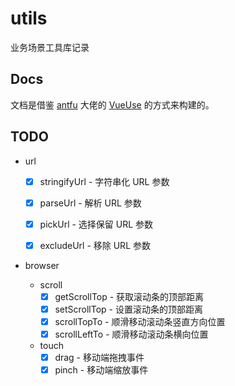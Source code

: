 # utils

业务场景工具库记录

## Docs

文档是借鉴 [antfu](https://github.com/antfu) 大佬的 [VueUse](https://github.com/vueuse/vueuse) 的方式来构建的。

## TODO

- url

  - [x] stringifyUrl - 字符串化 URL 参数

  - [x] parseUrl - 解析 URL 参数

  - [x] pickUrl - 选择保留 URL 参数

  - [x] excludeUrl - 移除 URL 参数

- browser
  - scroll
    - [x] getScrollTop - 获取滚动条的顶部距离
    - [x] setScrollTop - 设置滚动条的顶部距离
    - [x] scrollTopTo - 顺滑移动滚动条竖直方向位置
    - [x] scrollLeftTo - 顺滑移动滚动条横向位置

  - touch
    - [x] drag - 移动端拖拽事件
    - [x] pinch - 移动端缩放事件

